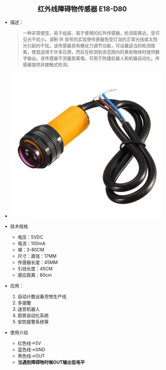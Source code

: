 ## <center> 红外线障碍物传感器 E18-D80 ##
- 描述：
    > 一种非常便宜、易于组装、易于使用的红外传感器，检测距离远，受可见光干扰小。调制 IR 信号的实现使传感器免受灯泡的正常光线或太阳光引起的干扰。该传感器具有螺丝刀调节功能，可设置适当的检测距离，使其适用于许多应用，然后在检测到该范围内的某些物体时提供数字输出。该传感器不测量距离值。可用于防撞机器人和机器自动化。传感器提供非接触式检测。
- ![tp](../../img/红外线障碍物传感器%20E18-D80)
- 技术规格
  - 电压：5VDC
  - 电流：100mA
  - 锡：3-80CM
  - 尺寸：直径：17MM
  - 传感器长度：45MM
  - 引线长度：45CM
  - 感应距离：80cm
- 应用：
  1. 自动计数设备货物生产线
  2. 多提醒
  3. 迷宫机器人
  4. 厨房自动化系统
  5. 安防报警系统等


- 使用介绍
  - 红色线->5V
  - 蓝色线->GND
  - 黑色线->OUT
  - **当遇到障碍物时候OUT输出低电平**